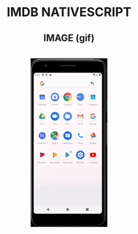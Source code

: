 <h1 align="center">IMDB NATIVESCRIPT</h1> 
<h2 align="center"> IMAGE (gif)</h2> 
<p align="center" width="100%">
<br/>
<img src="imdb-native-script.gif" width="35%">
</p>
